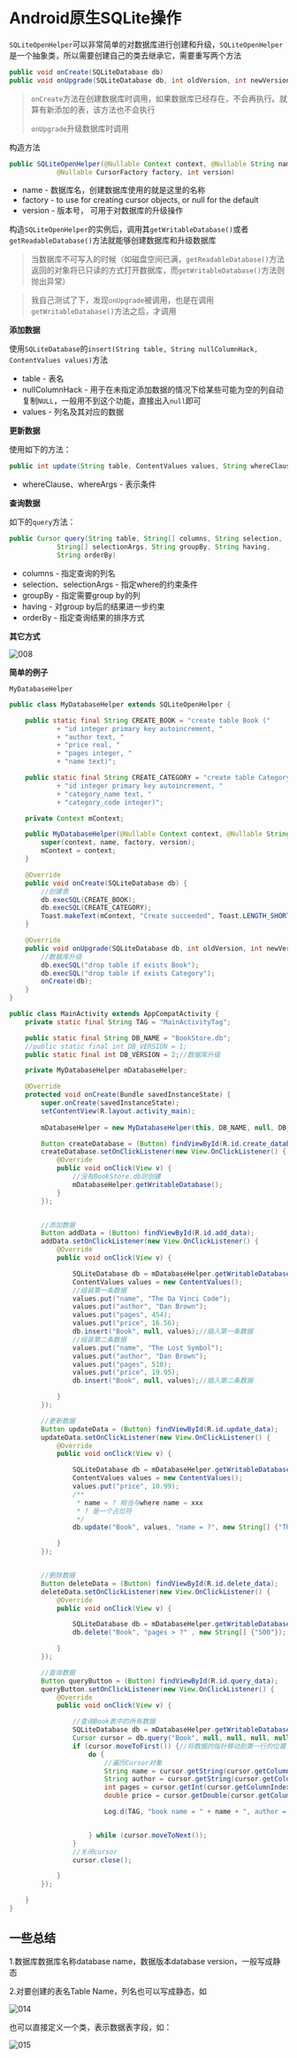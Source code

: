 # Android原生SQLite操作

`SQLiteOpenHelper`可以非常简单的对数据库进行创建和升级，`SQLiteOpenHelper`是一个抽象类，所以需要创建自己的类去继承它，需要重写两个方法

```java
public void onCreate(SQLiteDatabase db)
public void onUpgrade(SQLiteDatabase db, int oldVersion, int newVersion)  
```

> `onCreate`方法在创建数据库时调用，如果数据库已经存在，不会再执行。就算有新添加的表，该方法也不会执行
>
> `onUpgrade`升级数据库时调用

构造方法

```java
public SQLiteOpenHelper(@Nullable Context context, @Nullable String name,
            @Nullable CursorFactory factory, int version)
```

+ name - 数据库名，创建数据库使用的就是这里的名称
+ factory - to use for creating cursor objects, or null for the default
+ version - 版本号， 可用于对数据库的升级操作

构造`SQLiteOpenHelper`的实例后，调用其`getWritableDatabase()`或者`getReadableDatabase()`方法就能够创建数据库和升级数据库

> 当数据库不可写入的时候（如磁盘空间已满，`getReadableDatabase()`方法返回的对象将已只读的方式打开数据库，而`getWritableDatabase()`方法则抛出异常）

> 我自己测试了下，发现`onUpgrade`被调用，也是在调用`getWritableDatabase()`方法之后，才调用



**添加数据**

使用`SQLiteDatabase`的`insert(String table, String nullColumnHack, ContentValues values)`方法

+ table - 表名
+ nullColumnHack - 用于在未指定添加数据的情况下给某些可能为空的列自动复制`NULL`，一般用不到这个功能，直接出入`null`即可
+ values - 列名及其对应的数据



**更新数据**

使用如下的方法：

```java
public int update(String table, ContentValues values, String whereClause, String[] whereArgs)
```

+ whereClause、whereArgs - 表示条件



**查询数据**

如下的`query`方法：

```java
public Cursor query(String table, String[] columns, String selection,
            String[] selectionArgs, String groupBy, String having,
            String orderBy)
```

+ columns - 指定查询的列名
+ selection、selectionArgs - 指定where的约束条件
+ groupBy - 指定需要group by的列
+ having - 对group by后的结果进一步约束
+ orderBy - 指定查询结果的排序方式



**其它方式**

![008](https://github.com/winfredzen/Android-Basic/blob/master/Database%26Cache/images/008.png)



**简单的例子**

`MyDatabaseHelper`

```java
public class MyDatabaseHelper extends SQLiteOpenHelper {

    public static final String CREATE_BOOK = "create table Book ("
            + "id integer primary key autoincrement, "
            + "author text, "
            + "price real, "
            + "pages integer, "
            + "name text)";

    public static final String CREATE_CATEGORY = "create table Category ("
            + "id integer primary key autoincrement, "
            + "category_name text, "
            + "category_code integer)";

    private Context mContext;

    public MyDatabaseHelper(@Nullable Context context, @Nullable String name, @Nullable SQLiteDatabase.CursorFactory factory, int version) {
        super(context, name, factory, version);
        mContext = context;
    }

    @Override
    public void onCreate(SQLiteDatabase db) {
        //创建表
        db.execSQL(CREATE_BOOK);
        db.execSQL(CREATE_CATEGORY);
        Toast.makeText(mContext, "Create succeeded", Toast.LENGTH_SHORT).show();
    }

    @Override
    public void onUpgrade(SQLiteDatabase db, int oldVersion, int newVersion) {
        //数据库升级
        db.execSQL("drop table if exists Book");
        db.execSQL("drop table if exists Category");
        onCreate(db);
    }
}
```

```java
public class MainActivity extends AppCompatActivity {
    private static final String TAG = "MainActivityTag";

    public static final String DB_NAME = "BookStore.db";
    //public static final int DB_VERSION = 1;
    public static final int DB_VERSION = 2;//数据库升级

    private MyDatabaseHelper mDatabaseHelper;

    @Override
    protected void onCreate(Bundle savedInstanceState) {
        super.onCreate(savedInstanceState);
        setContentView(R.layout.activity_main);
        
        mDatabaseHelper = new MyDatabaseHelper(this, DB_NAME, null, DB_VERSION);

        Button createDatabase = (Button) findViewById(R.id.create_database);
        createDatabase.setOnClickListener(new View.OnClickListener() {
            @Override
            public void onClick(View v) {
                //没有BookStore.db则创建
                mDatabaseHelper.getWritableDatabase();
            }
        });


        //添加数据
        Button addData = (Button) findViewById(R.id.add_data);
        addData.setOnClickListener(new View.OnClickListener() {
            @Override
            public void onClick(View v) {

                SQLiteDatabase db = mDatabaseHelper.getWritableDatabase();
                ContentValues values = new ContentValues();
                //组装第一条数据
                values.put("name", "The Da Vinci Code");
                values.put("author", "Dan Brown");
                values.put("pages", 454);
                values.put("price", 16.56);
                db.insert("Book", null, values);//插入第一条数据
                //组装第二条数据
                values.put("name", "The Lost Symbol");
                values.put("author", "Dan Brown");
                values.put("pages", 510);
                values.put("price", 19.95);
                db.insert("Book", null, values);//插入第二条数据

            }
        });

        //更新数据
        Button updateData = (Button) findViewById(R.id.update_data);
        updateData.setOnClickListener(new View.OnClickListener() {
            @Override
            public void onClick(View v) {

                SQLiteDatabase db = mDatabaseHelper.getWritableDatabase();
                ContentValues values = new ContentValues();
                values.put("price", 10.99);
                /**
                 * name = ? 相当与where name = xxx
                 * ? 是一个占位符
                 */
                db.update("Book", values, "name = ?", new String[] {"The Da Vinci Code"});

            }
        });


        //删除数据
        Button deleteData = (Button) findViewById(R.id.delete_data);
        deleteData.setOnClickListener(new View.OnClickListener() {
            @Override
            public void onClick(View v) {

                SQLiteDatabase db = mDatabaseHelper.getWritableDatabase();
                db.delete("Book", "pages > ?" , new String[] {"500"});

            }
        });

        //查询数据
        Button queryButton = (Button) findViewById(R.id.query_data);
        queryButton.setOnClickListener(new View.OnClickListener() {
            @Override
            public void onClick(View v) {

                //查询Book表中的所有数据
                SQLiteDatabase db = mDatabaseHelper.getWritableDatabase();
                Cursor cursor = db.query("Book", null, null, null, null, null, null);
                if (cursor.moveToFirst()) {//将数据的指针移动到第一行的位置
                    do {
                        //遍历Cursor对象
                        String name = cursor.getString(cursor.getColumnIndex("name"));//getColumnIndex获取某一列在表中对应的索引位置
                        String author = cursor.getString(cursor.getColumnIndex("author"));
                        int pages = cursor.getInt(cursor.getColumnIndex("pages"));
                        double price = cursor.getDouble(cursor.getColumnIndex("price"));

                        Log.d(TAG, "book name = " + name + ", author = " + author + ", pages = " + pages + ", price = " + price);


                    } while (cursor.moveToNext());
                }
                //关闭cursor
                cursor.close();

            }
        });

    }
}
```



## 一些总结

1.数据库数据库名称database name，数据版本database version，一般写成静态

2.对要创建的表名Table Name，列名也可以写成静态，如

![014](https://github.com/winfredzen/Android-Basic/blob/master/Database%26Cache/images/014.png)

也可以直接定义一个类，表示数据表字段，如：

![015](https://github.com/winfredzen/Android-Basic/blob/master/Database%26Cache/images/015.png)





























